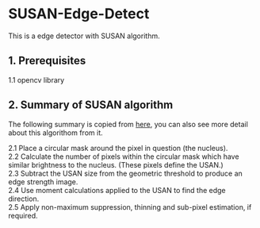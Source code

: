 # SUSAN-Edge-Detect
This is a edge detector with SUSAN algorithm.

## 1. Prerequisites
1.1 opencv library

## 2. Summary of SUSAN algorithm
The following summary is copied from [here](https://users.fmrib.ox.ac.uk/~steve/susan/susan/node6.html), you can also see more detail about this algorithom from it.

2.1 Place a circular mask around the pixel in question (the nucleus).<br>
2.2 Calculate the number of pixels within the circular mask which have similar brightness to the nucleus. (These pixels define the USAN.)<br>
2.3 Subtract the USAN size from the geometric threshold to produce an edge strength image.<br>
2.4 Use moment calculations applied to the USAN to find the edge direction.<br>
2.5 Apply non-maximum suppression, thinning and sub-pixel estimation, if required.<br>

